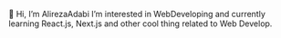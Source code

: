 👋 Hi, I’m AlirezaAdabi
 I’m interested in WebDeveloping and currently learning React.js, Next.js and other cool thing related to Web Develop.

 

<!---
AlirezaAdabi/AlirezaAdabi is a ✨ special ✨ repository because its `README.md` (this file) appears on your GitHub profile.
You can click the Preview link to take a look at your changes.
--->
